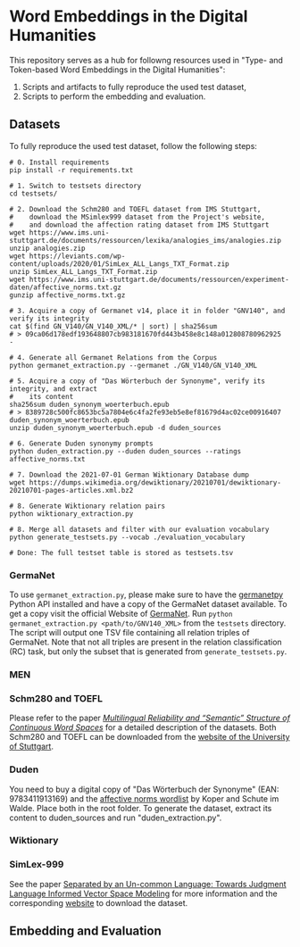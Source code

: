 # Word Embeddings in the Digital Humanities

This repository serves as a hub for followng resources used in "Type- and Token-based Word Embeddings in the Digital Humanities":
1. Scripts and artifacts to fully reproduce the used test dataset,
2. Scripts to perform the embedding and evaluation.

## Datasets

To fully reproduce the used test dataset, follow the following steps:

```shell
# 0. Install requirements
pip install -r requirements.txt

# 1. Switch to testsets directory
cd testsets/

# 2. Download the Schm280 and TOEFL dataset from IMS Stuttgart,
#    download the MSimlex999 dataset from the Project's website,
#    and download the affection rating dataset from IMS Stuttgart
wget https://www.ims.uni-stuttgart.de/documents/ressourcen/lexika/analogies_ims/analogies.zip
unzip analogies.zip
wget https://leviants.com/wp-content/uploads/2020/01/SimLex_ALL_Langs_TXT_Format.zip
unzip SimLex_ALL_Langs_TXT_Format.zip
wget https://www.ims.uni-stuttgart.de/documents/ressourcen/experiment-daten/affective_norms.txt.gz
gunzip affective_norms.txt.gz

# 3. Acquire a copy of Germanet v14, place it in folder "GNV140", and verify its integrity
cat $(find GN_V140/GN_V140_XML/* | sort) | sha256sum
# > 09ca06d178edf193648807cb983181670fd443b458e8c148a012808780962925  -

# 4. Generate all Germanet Relations from the Corpus
python germanet_extraction.py --germanet ./GN_V140/GN_V140_XML

# 5. Acquire a copy of "Das Wörterbuch der Synonyme", verify its integrity, and extract
#    its content
sha256sum duden_synonym_woerterbuch.epub
# > 8389728c500fc8653bc5a7804e6c4fa2fe93eb5e8ef81679d4ac02ce00916407  duden_synonym_woerterbuch.epub
unzip duden_synonym_woerterbuch.epub -d duden_sources

# 6. Generate Duden synonymy prompts
python duden_extraction.py --duden duden_sources --ratings affective_norms.txt

# 7. Download the 2021-07-01 German Wiktionary Database dump
wget https://dumps.wikimedia.org/dewiktionary/20210701/dewiktionary-20210701-pages-articles.xml.bz2

# 8. Generate Wiktionary relation pairs
python wiktionary_extraction.py

# 8. Merge all datasets and filter with our evaluation vocabulary
python generate_testsets.py --vocab ./evaluation_vocabulary

# Done: The full testset table is stored as testsets.tsv
```

### GermaNet

To use `germanet_extraction.py`, please make sure to have the [germanetpy](https://github.com/Germanet-sfs/germanetpy) Python API installed and have a copy of the GermaNet dataset available. To get a copy visit the official Website of [GermaNet](https://uni-tuebingen.de/fakultaeten/philosophische-fakultaet/fachbereiche/neuphilologie/seminar-fuer-sprachwissenschaft/arbeitsbereiche/allg-sprachwissenschaft-computerlinguistik/ressourcen/lexica/germanet-1/).
Run `python germanet_extraction.py <path/to/GNV140_XML>` from the `testsets` directory.
The script will output one TSV file containing all relation triples of GermaNet.
Note that not all triples are present in the relation classification (RC) task, but only the subset that is generated from `generate_testsets.py`.

### MEN

### Schm280 and TOEFL

Please refer to the paper [_Multilingual Reliability and “Semantic” Structure of Continuous Word Spaces_](https://aclanthology.org/W15-0105.pdf) for a detailed description of the datasets. Both Schm280 and TOEFL can be downloaded from the [website of the University of Stuttgart](https://www.ims.uni-stuttgart.de/forschung/ressourcen/lexika/analogies/).

### Duden

You need to buy a digital copy of "Das Wörterbuch der Synonyme" (EAN: 9783411913169) and 
the [affective norms wordlist](http://www.schulteimwalde.de/resources/affective-norms.html) by Koper and Schute im Walde.
Place both in the root folder. To generate the dataset, extract its content to duden_sources and run "duden_extraction.py". 

### Wiktionary

### SimLex-999

See the paper [Separated by an Un-common Language: Towards Judgment Language Informed Vector Space Modeling](https://arxiv.org/pdf/1508.00106.pdf) for more information and the corresponding [website](https://leviants.com/multilingual-simlex999-and-wordsim353/) to download the dataset.

## Embedding and Evaluation

